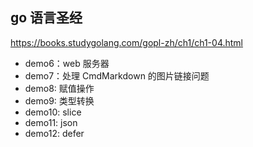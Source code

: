 ## go 语言圣经

https://books.studygolang.com/gopl-zh/ch1/ch1-04.html

- demo6：web 服务器
- demo7：处理 CmdMarkdown 的图片链接问题
- demo8: 赋值操作
- demo9: 类型转换
- demo10: slice
- demo11: json
- demo12: defer
